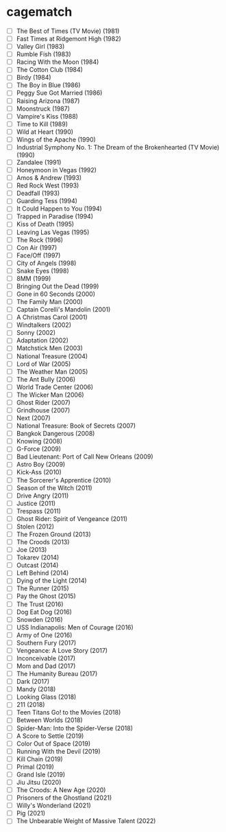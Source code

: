 # cagematch

- [ ] The Best of Times (TV Movie) (1981)
- [ ] Fast Times at Ridgemont High (1982)
- [ ] Valley Girl (1983)
- [ ] Rumble Fish (1983)
- [ ] Racing With the Moon (1984)
- [ ] The Cotton Club (1984)
- [ ] Birdy (1984)
- [ ] The Boy in Blue (1986)
- [ ] Peggy Sue Got Married (1986)
- [ ] Raising Arizona (1987)
- [ ] Moonstruck (1987)
- [ ] Vampire's Kiss (1988)
- [ ] Time to Kill (1989)
- [ ] Wild at Heart (1990)
- [ ] Wings of the Apache (1990)
- [ ] Industrial Symphony No. 1: The Dream of the Brokenhearted (TV Movie) (1990)
- [ ] Zandalee (1991)
- [ ] Honeymoon in Vegas (1992)
- [ ] Amos & Andrew (1993)
- [ ] Red Rock West (1993)
- [ ] Deadfall (1993)
- [ ] Guarding Tess (1994)
- [ ] It Could Happen to You (1994)
- [ ] Trapped in Paradise (1994)
- [ ] Kiss of Death (1995)
- [ ] Leaving Las Vegas (1995)
- [ ] The Rock (1996)
- [ ] Con Air (1997)
- [ ] Face/Off (1997)
- [ ] City of Angels (1998)
- [ ] Snake Eyes (1998)
- [ ] 8MM (1999)
- [ ] Bringing Out the Dead (1999)
- [ ] Gone in 60 Seconds (2000)
- [ ] The Family Man (2000)
- [ ] Captain Corelli's Mandolin (2001)
- [ ] A Christmas Carol (2001)
- [ ] Windtalkers (2002)
- [ ] Sonny (2002)
- [ ] Adaptation (2002)
- [ ] Matchstick Men (2003)
- [ ] National Treasure (2004)
- [ ] Lord of War (2005)
- [ ] The Weather Man (2005)
- [ ] The Ant Bully (2006)
- [ ] World Trade Center (2006)
- [ ] The Wicker Man (2006)
- [ ] Ghost Rider (2007)
- [ ] Grindhouse (2007)
- [ ] Next (2007)
- [ ] National Treasure: Book of Secrets (2007)
- [ ] Bangkok Dangerous (2008)
- [ ] Knowing (2008)
- [ ] G-Force (2009)
- [ ] Bad Lieutenant: Port of Call New Orleans (2009)
- [ ] Astro Boy (2009)
- [ ] Kick-Ass (2010)
- [ ] The Sorcerer's Apprentice (2010)
- [ ] Season of the Witch (2011)
- [ ] Drive Angry (2011)
- [ ] Justice (2011)
- [ ] Trespass (2011)
- [ ] Ghost Rider: Spirit of Vengeance (2011)
- [ ] Stolen (2012)
- [ ] The Frozen Ground (2013)
- [ ] The Croods (2013)
- [ ] Joe (2013)
- [ ] Tokarev (2014)
- [ ] Outcast (2014)
- [ ] Left Behind (2014)
- [ ] Dying of the Light (2014)
- [ ] The Runner (2015)
- [ ] Pay the Ghost (2015)
- [ ] The Trust (2016)
- [ ] Dog Eat Dog (2016)
- [ ] Snowden (2016)
- [ ] USS Indianapolis: Men of Courage (2016)
- [ ] Army of One (2016)
- [ ] Southern Fury (2017)
- [ ] Vengeance: A Love Story (2017)
- [ ] Inconceivable (2017)
- [ ] Mom and Dad (2017)
- [ ] The Humanity Bureau (2017)
- [ ] Dark (2017)
- [ ] Mandy (2018)
- [ ] Looking Glass (2018)
- [ ] 211 (2018)
- [ ] Teen Titans Go! to the Movies (2018)
- [ ] Between Worlds (2018)
- [ ] Spider-Man: Into the Spider-Verse (2018)
- [ ] A Score to Settle (2019)
- [ ] Color Out of Space (2019)
- [ ] Running With the Devil (2019)
- [ ] Kill Chain (2019)
- [ ] Primal (2019)
- [ ] Grand Isle (2019)
- [ ] Jiu Jitsu (2020)
- [ ] The Croods: A New Age (2020)
- [ ] Prisoners of the Ghostland (2021)
- [ ] Willy's Wonderland (2021)
- [ ] Pig (2021)
- [ ] The Unbearable Weight of Massive Talent (2022)
